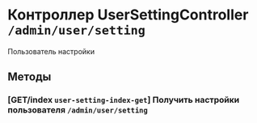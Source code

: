 # Контроллер UserSettingController `/admin/user/setting`

Пользователь настройки

## Методы

### [GET/index `user-setting-index-get`] Получить настройки пользователя `/admin/user/setting`
